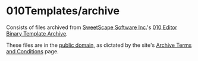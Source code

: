 010Templates/archive
====================

Consists of files archived from
[SweetScape Software Inc.](http://www.sweetscape.com/)'s
[010 Editor Binary Template Archive](http://www.sweetscape.com/010editor/templates/).

These files are in the
[public domain](https://en.wikipedia.org/wiki/Public_domain),
as dictated by the site's
[Archive Terms and Conditions](http://www.sweetscape.com/companyinfo/terms.html)
page.
